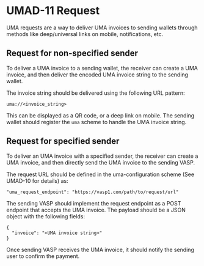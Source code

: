 # UMAD-11 Request

UMA requests are a way to deliver UMA invoices to sending wallets through methods like
deep/universal links on mobile, notifications, etc.

## Request for non-specified sender

To deliver a UMA invoice to a sending wallet, the receiver can create a UMA invoice, and then
deliver the encoded UMA invoice string to the sending wallet.

The invoice string should be delivered using the following URL pattern:

```raw
uma://<invoice_string>
```

This can be displayed as a QR code, or a deep link on mobile. The sending wallet should register
the `uma` scheme to handle the UMA invoice string.

## Request for specified sender

To deliver an UMA invoice with a specified sender, the receiver can create a UMA invoice, and then
directly send the UMA invoice to the sending VASP.

The request URL should be defined in the uma-configuration scheme (See UMAD-10 for details) as:

```raw
"uma_request_endpoint": "https://vasp1.com/path/to/request/url"
```

The sending VASP should implement the request endpoint as a POST endpoint that accepts the UMA
invoice. The payload should be a JSON object with the following fields:

```raw
{
  "invoice": "<UMA invoice string>"
}
```

Once sending VASP receives the UMA invoice, it should notify the sending user to confirm the
payment.
